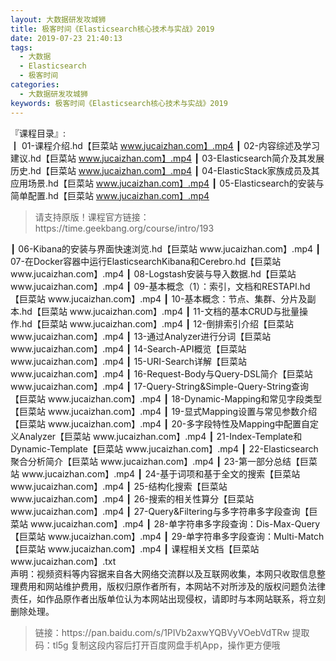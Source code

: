 ```yaml
---
layout: 大数据研发攻城狮
title: 极客时间《Elasticsearch核心技术与实战》2019
date: 2019-07-23 21:40:13
tags:
  - 大数据
  - Elasticsearch
  - 极客时间
categories:
  - 大数据研发攻城狮
keywords: 极客时间《Elasticsearch核心技术与实战》2019
---
```

『课程目录』:  
┃  01-课程介绍.hd【巨菜站 www.jucaizhan.com】.mp4
┃  02-内容综述及学习建议.hd【巨菜站 www.jucaizhan.com】.mp4
┃  03-Elasticsearch简介及其发展历史.hd【巨菜站 www.jucaizhan.com】.mp4
┃  04-ElasticStack家族成员及其应用场景.hd【巨菜站 www.jucaizhan.com】.mp4
┃  05-Elasticsearch的安装与简单配置.hd【巨菜站 www.jucaizhan.com】.mp4
<!-- more --> 
<blockquote class="blockquote-center">
请支持原版！课程官方链接：https://time.geekbang.org/course/intro/193</blockquote>
</blockquote>
┃  06-Kibana的安装与界面快速浏览.hd【巨菜站 www.jucaizhan.com】.mp4
┃  07-在Docker容器中运行ElasticsearchKibana和Cerebro.hd【巨菜站 www.jucaizhan.com】.mp4
┃  08-Logstash安装与导入数据.hd【巨菜站 www.jucaizhan.com】.mp4
┃  09-基本概念（1）：索引，文档和RESTAPI.hd【巨菜站 www.jucaizhan.com】.mp4
┃  10-基本概念：节点、集群、分片及副本.hd【巨菜站 www.jucaizhan.com】.mp4
┃  11-文档的基本CRUD与批量操作.hd【巨菜站 www.jucaizhan.com】.mp4
┃  12-倒排索引介绍【巨菜站 www.jucaizhan.com】.mp4
┃  13-通过Analyzer进行分词【巨菜站 www.jucaizhan.com】.mp4
┃  14-Search-API概览【巨菜站 www.jucaizhan.com】.mp4
┃  15-URI-Search详解【巨菜站 www.jucaizhan.com】.mp4
┃  16-Request-Body与Query-DSL简介【巨菜站 www.jucaizhan.com】.mp4
┃  17-Query-String&Simple-Query-String查询【巨菜站 www.jucaizhan.com】.mp4
┃  18-Dynamic-Mapping和常见字段类型【巨菜站 www.jucaizhan.com】.mp4
┃  19-显式Mapping设置与常见参数介绍【巨菜站 www.jucaizhan.com】.mp4
┃  20-多字段特性及Mapping中配置自定义Analyzer【巨菜站 www.jucaizhan.com】.mp4
┃  21-Index-Template和Dynamic-Template【巨菜站 www.jucaizhan.com】.mp4
┃  22-Elasticsearch聚合分析简介【巨菜站 www.jucaizhan.com】.mp4
┃  23-第一部分总结【巨菜站 www.jucaizhan.com】.mp4
┃  24-基于词项和基于全文的搜索【巨菜站 www.jucaizhan.com】.mp4
┃  25-结构化搜索【巨菜站 www.jucaizhan.com】.mp4
┃  26-搜索的相关性算分【巨菜站 www.jucaizhan.com】.mp4
┃  27-Query&Filtering与多字符串多字段查询【巨菜站 www.jucaizhan.com】.mp4
┃  28-单字符串多字段查询：Dis-Max-Query【巨菜站 www.jucaizhan.com】.mp4
┃  29-单字符串多字段查询：Multi-Match【巨菜站 www.jucaizhan.com】.mp4
┃  课程相关文档【巨菜站 www.jucaizhan.com】.txt
<div class="post-copyright">
    <div class="post-copyright__author">
      <span class="post-copyright-meta">声明：视频资料等内容据来自各大网络交流群以及互联网收集，本网只收取信息整理费用和网站维护费用，版权归原作者所有，本网站不对所涉及的版权问题负法律责任，如作品原作者出版单位认为本网站出现侵权，请即时与本网站联系，将立刻删除处理。 </span>
    </div>
</div>

<blockquote class="blockquote-center">
链接：https://pan.baidu.com/s/1PIVb2axwYQBVyVOebVdTRw 
提取码：tl5g 
复制这段内容后打开百度网盘手机App，操作更方便哦
</blockquote>

